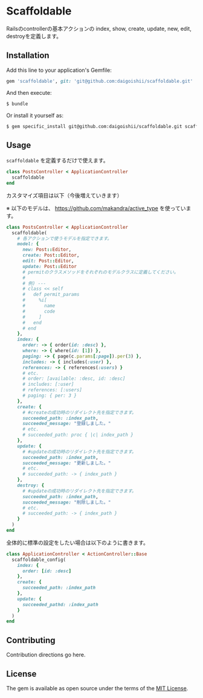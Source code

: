 # Scaffoldable

Railsのcontrollerの基本アクションの
index, show, create, update, new, edit, destroyを定義します。

## Installation
Add this line to your application's Gemfile:

```ruby
gem 'scaffoldable', git: 'git@github.com:daigoishii/scaffoldable.git'
```

And then execute:
```bash
$ bundle
```

Or install it yourself as:
```bash
$ gem specific_install git@github.com:daigoishii/scaffoldable.git scaffoldable
```

## Usage

`scaffoldable` を定義するだけで使えます。

```ruby
class PostsController < ApplicationController
  scaffoldable
end
```

カスタマイズ項目は以下（今後増えていきます）

※ 以下のモデルは、 https://github.com/makandra/active_type を使っています。

```ruby
class PostsController < ApplicationController
  scaffoldable(
    # 各アクションで使うモデルを指定できます。
    model: {
      new: Post::Editor,
      create: Post::Editor,
      edit: Post::Editor,
      update: Post::Editor
      # permitのクラスメソッドをそれぞれのモデルクラスに定義してください。
      #
      # 例) ---
      # class << self
      #   def permit_params
      #     %i[
      #       name
      #       code
      #     ]
      #   end
      # end
    },
    index: {
      order: -> { order(id: :desc) },
      where: -> { where(id: [1]) },
      paging: -> { page(c.params[:page]).per(3) },
      includes: -> { includes(:user) },
      references: -> { references(:users) }
      # etc.
      # order: [available: :desc, id: :desc]
      # includes: [:user]
      # references: [:users]
      # paging: { per: 3 }
    },
    create: {
      # #createの成功時のリダイレクト先を指定できます。
      succeeded_path: :index_path,
      succeeded_message: "登録しました。"
      # etc.
      # succeeded_path: proc { |c| index_path }
    },
    update: {
      # #updateの成功時のリダイレクト先を指定できます。
      succeeded_path: :index_path,
      succeeded_message: "更新しました。"
      # etc.
      # succeeded_path: -> { index_path }
    },
    destroy: {
      # #updateの成功時のリダイレクト先を指定できます。
      succeeded_path: :index_path,
      succeeded_message: "削除しました。"
      # etc.
      # succeeded_path: -> { index_path }
    }
  )
end
```

全体的に標準の設定をしたい場合は以下のように書きます。

```ruby
class ApplicationController < ActionController::Base
  scaffoldable_config(
    index: {
      order: [id: :desc]
    },
    create: {
      succeeded_path: :index_path
    },
    update: {
      succeeded_pathd: :index_path
    }
  )
end
```

## Contributing
Contribution directions go here.

## License
The gem is available as open source under the terms of the [MIT License](https://opensource.org/licenses/MIT).
